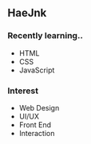 ## HaeJnk

### Recently learning..
- HTML 
- CSS
- JavaScript 

### Interest
- Web Design
- UI/UX
- Front End
- Interaction


<!---
HaeJnk/HaeJnk is a ✨ special ✨ repository because its `README.md` (this file) appears on your GitHub profile.
You can click the Preview link to take a look at your changes.
--->
